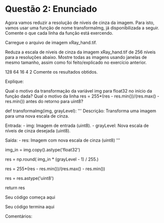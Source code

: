 # Questão 2: Enunciado

Agora vamos reduzir a resolução de níveis de cinza da imagem. Para isto, vamos usar uma função de nome transformaImg, já disponibilizada a seguir. Comente o que cada linha da função está exercendo.

Carregue o arquivo de imagem xRay_hand.tif.

Reduza a escala de níveis de cinza da imagem xRay_hand.tif de 256 níveis para a resoluções abaixo. Mostre todas as imagens usando janelas de mesmo tamanho, assim como foi feito/explicado no exercício anterior.

128
64
16
4
2
Comente os resultados obtidos.

Explique:

Qual o motivo da transformação da variável img para float32 no início da função dada?
Qual o motivo da linha res = 255*(res - res.min())/(res.max() - res.min()) antes do retorno para uint8?


def transformaImg(img, grayLevel):
  '''
  Descrição: Transforma uma imagem para uma nova escala de cinza.

  Entrada:
    - img: Imagem de entrada (uint8).
    - grayLevel: Nova escala de níveis de cinza desejada (uint8).

  Saída:
    - res: Imagem com nova escala de cinza (uint8)
  '''

  img_in = img.copy().astype('float32')

  res = np.round( img_in * (grayLevel - 1) / 255.)

  res = 255*(res - res.min())/(res.max() - res.min())

  res = res.astype('uint8')

  return res


Seu código começa aqui

Seu código termina aqui

Comentários: